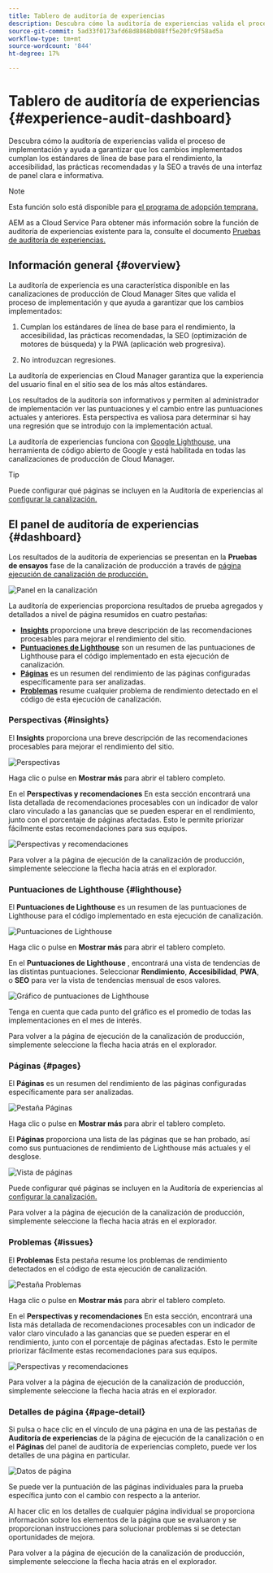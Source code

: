 ```yaml
---
title: Tablero de auditoría de experiencias
description: Descubra cómo la auditoría de experiencias valida el proceso de implementación y ayuda a garantizar que los cambios implementados cumplan los estándares de línea de base para el rendimiento, la accesibilidad, las prácticas recomendadas y la SEO a través de una interfaz de panel clara e informativa.
source-git-commit: 5ad33f0173afd68d8868b088ff5e20fc9f58ad5a
workflow-type: tm+mt
source-wordcount: '844'
ht-degree: 17%

---
```



# Tablero de auditoría de experiencias {#experience-audit-dashboard}


Descubra cómo la auditoría de experiencias valida el proceso de implementación y ayuda a garantizar que los cambios implementados cumplan los estándares de línea de base para el rendimiento, la accesibilidad, las prácticas recomendadas y la SEO a través de una interfaz de panel clara e informativa.

>[!NOTE]
>
>Esta función solo está disponible para [el programa de adopción temprana.](/help/implementing/cloud-manager/release-notes/current.md#early-adoption)
>
>AEM as a Cloud Service Para obtener más información sobre la función de auditoría de experiencias existente para la, consulte el documento [Pruebas de auditoría de experiencias.](/help/implementing/cloud-manager/experience-audit-testing.md)

## Información general {#overview}

La auditoría de experiencia es una característica disponible en las canalizaciones de producción de Cloud Manager Sites que valida el proceso de implementación y que ayuda a garantizar que los cambios implementados:

1. Cumplan los estándares de línea de base para el rendimiento, la accesibilidad, las prácticas recomendadas, la SEO (optimización de motores de búsqueda) y la PWA (aplicación web progresiva).

1. No introduzcan regresiones.

La auditoría de experiencias en Cloud Manager garantiza que la experiencia del usuario final en el sitio sea de los más altos estándares.

Los resultados de la auditoría son informativos y permiten al administrador de implementación ver las puntuaciones y el cambio entre las puntuaciones actuales y anteriores. Esta perspectiva es valiosa para determinar si hay una regresión que se introdujo con la implementación actual.

La auditoría de experiencias funciona con [Google Lighthouse,](https://developer.chrome.com/docs/lighthouse/overview/) una herramienta de código abierto de Google y está habilitada en todas las canalizaciones de producción de Cloud Manager.

>[!TIP]
>
>Puede configurar qué páginas se incluyen en la Auditoría de experiencias al [configurar la canalización.](/help/implementing/cloud-manager/configuring-pipelines/configuring-production-pipelines.md#full-stack-code)

## El panel de auditoría de experiencias {#dashboard}

Los resultados de la auditoría de experiencias se presentan en la **Pruebas de ensayos** fase de la canalización de producción a través de [página ejecución de canalización de producción.](/help/implementing/cloud-manager/deploy-code.md)

![Panel en la canalización](assets/dashboard.png)

La auditoría de experiencias proporciona resultados de prueba agregados y detallados a nivel de página resumidos en cuatro pestañas:

* **[Insights](#insights)** proporcione una breve descripción de las recomendaciones procesables para mejorar el rendimiento del sitio.
* **[Puntuaciones de Lighthouse](#lighthouse)** son un resumen de las puntuaciones de Lighthouse para el código implementado en esta ejecución de canalización.
* **[Páginas](#pages)** es un resumen del rendimiento de las páginas configuradas específicamente para ser analizadas.
* **[Problemas](#issues)** resume cualquier problema de rendimiento detectado en el código de esta ejecución de canalización.

### Perspectivas {#insights}

El **Insights** proporciona una breve descripción de las recomendaciones procesables para mejorar el rendimiento del sitio.

![Perspectivas](assets/insights.png)

Haga clic o pulse en **Mostrar más** para abrir el tablero completo.

En el **Perspectivas y recomendaciones** En esta sección encontrará una lista detallada de recomendaciones procesables con un indicador de valor claro vinculado a las ganancias que se pueden esperar en el rendimiento, junto con el porcentaje de páginas afectadas. Esto le permite priorizar fácilmente estas recomendaciones para sus equipos.

![Perspectivas y recomendaciones](assets/insights-recommendations.png)

Para volver a la página de ejecución de la canalización de producción, simplemente seleccione la flecha hacia atrás en el explorador.

### Puntuaciones de Lighthouse {#lighthouse}

El **Puntuaciones de Lighthouse** es un resumen de las puntuaciones de Lighthouse para el código implementado en esta ejecución de canalización.

![Puntuaciones de Lighthouse](assets/lighthouse.png)

Haga clic o pulse en **Mostrar más** para abrir el tablero completo.

En el **Puntuaciones de Lighthouse** , encontrará una vista de tendencias de las distintas puntuaciones. Seleccionar **Rendimiento**, **Accesibilidad**, **PWA**, o **SEO** para ver la vista de tendencias mensual de esos valores.

![Gráfico de puntuaciones de Lighthouse](assets/lighthouse-scores.png)

Tenga en cuenta que cada punto del gráfico es el promedio de todas las implementaciones en el mes de interés.

Para volver a la página de ejecución de la canalización de producción, simplemente seleccione la flecha hacia atrás en el explorador.

### Páginas {#pages}

El **Páginas** es un resumen del rendimiento de las páginas configuradas específicamente para ser analizadas.

![Pestaña Páginas](assets/pages.png)

Haga clic o pulse en **Mostrar más** para abrir el tablero completo.

El **Páginas** proporciona una lista de las páginas que se han probado, así como sus puntuaciones de rendimiento de Lighthouse más actuales y el desglose.

![Vista de páginas](assets/pages-view.png)

Puede configurar qué páginas se incluyen en la Auditoría de experiencias al [configurar la canalización.](/help/implementing/cloud-manager/configuring-pipelines/configuring-production-pipelines.md#full-stack-code)

Para volver a la página de ejecución de la canalización de producción, simplemente seleccione la flecha hacia atrás en el explorador.

### Problemas {#issues}

El **Problemas** Esta pestaña resume los problemas de rendimiento detectados en el código de esta ejecución de canalización.

![Pestaña Problemas](assets/issues.png)

Haga clic o pulse en **Mostrar más** para abrir el tablero completo.

En el **Perspectivas y recomendaciones** En esta sección, encontrará una lista más detallada de recomendaciones procesables con un indicador de valor claro vinculado a las ganancias que se pueden esperar en el rendimiento, junto con el porcentaje de páginas afectadas. Esto le permite priorizar fácilmente estas recomendaciones para sus equipos.

![Perspectivas y recomendaciones](assets/insights-recommendations.png)

Para volver a la página de ejecución de la canalización de producción, simplemente seleccione la flecha hacia atrás en el explorador.

### Detalles de página {#page-detail}

Si pulsa o hace clic en el vínculo de una página en una de las pestañas de **Auditoría de experiencias** de la página de ejecución de la canalización o en el **Páginas** del panel de auditoría de experiencias completo, puede ver los detalles de una página en particular.

![Datos de página](assets/page-data.png)

Se puede ver la puntuación de las páginas individuales para la prueba específica junto con el cambio con respecto a la anterior.

Al hacer clic en los detalles de cualquier página individual se proporciona información sobre los elementos de la página que se evaluaron y se proporcionan instrucciones para solucionar problemas si se detectan oportunidades de mejora.

Para volver a la página de ejecución de la canalización de producción, simplemente seleccione la flecha hacia atrás en el explorador.
